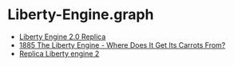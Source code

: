 # Liberty-Engine.graph
- [Liberty Engine 2.0 Replica](https://youtu.be/CLslZvkdnLQ)
- [1885 The Liberty Engine - Where Does It Get Its Carrots From?](https://youtu.be/Ngfhvo27BiE)
- [Replica Liberty engine 2](https://youtu.be/KpV2rQBaqpU)

